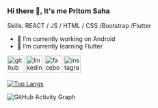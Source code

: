 ### Hi there 👋, It's me  Pritom Saha

Skills:  REACT / JS / HTML / CSS /Bootstrap /Flutter

- 🔭 I’m currently working on Android 
- 🌱 I’m currently learning Flutter 


[<img src='https://cdn.jsdelivr.net/npm/simple-icons@3.0.1/icons/github.svg' alt='github' height='40'>](https://github.com/DrPritomSaha)  [<img src='https://cdn.jsdelivr.net/npm/simple-icons@3.0.1/icons/linkedin.svg' alt='linkedin' height='40'>](https://www.linkedin.com/in/DrPritomSaha/)  [<img src='https://cdn.jsdelivr.net/npm/simple-icons@3.0.1/icons/facebook.svg' alt='facebook' height='40'>](https://www.facebook.com/DrPritomSaha)  [<img src='https://cdn.jsdelivr.net/npm/simple-icons@3.0.1/icons/instagram.svg' alt='instagram' height='40'>](https://www.instagram.com/DrPritomSaha/)  

[![Top Langs](https://github-readme-stats.vercel.app/api/top-langs/?username=DrPritomSaha)](https://github.com/anuraghazra/github-readme-stats)

![GitHub Activity Graph](https://activity-graph.herokuapp.com/graph?username=DrPritomSaha)  


